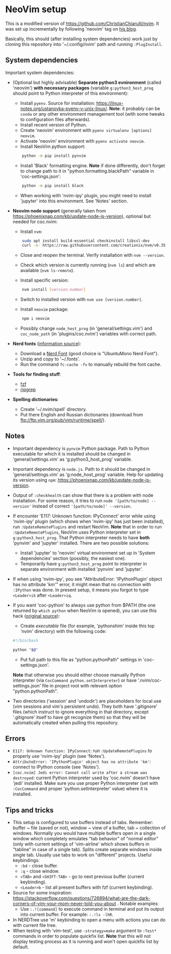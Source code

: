 # NeoVim setup

This is a modified version of https://github.com/ChristianChiarulli/nvim. It was set up incrementally by following 'neovim' tag on [his blog](https://www.chrisatmachine.com/neovim).

Basically, this should (after installing system dependencies) work just by cloning this repository into '~/.config/nvim' path and running `:PlugInstall`.

## System dependencies

Important system dependencies:

- (Optional but highly advisable) **Separate python3 evnironment** (called 'neovim') **with necessary packages** (variable `g:python3_host_prog` should point to Python interpreter of this environment):
    - Install `pyenv`. Source for installation:  https://linux-notes.org/ustanovka-pyenv-v-unix-linux/. **Note**: it probably can be `conda` or any other environment management tool (with some tweaks to configuration files afterwards).
    - Install recent version of Python.
    - Create 'neovim' environment with `pyenv virtualenv [options] neovim`.
    - Activate 'neovim' environment with `pyenv activate neovim`.
    - Install NeoVim python support:

    ```bash
        python -m pip install pynvim
    ```
    - Install 'Black' formatting engine. **Note** if done differently, don't forget to change path to it in "python.formatting.blackPath" variable in 'coc-settings.json':

    ```bash
        python -m pip install black
    ```
    - When working with 'nvim-ipy' plugin, you might need to install 'jupyter' into this environment. See 'Notes' section.

- **Neovim node support** (generally taken from https://phoenixnap.com/kb/update-node-js-version), optional but needed for coc.nvim:

    - Install `nvm`:

    ```bash
        sudo apt install build-essential checkinstall libssl-dev
        curl -o- https://raw.githubusercontent.com/creationix/nvm/v0.35.1/install.sh | bash
    ```

    - Close and reopen the terminal. Verify installation with `nvm --version`.

    - Check which version is currently running (`nvm ls`) and which are available (`nvm ls-remote`).

    - Install specific version:

    ```bash
        nvm install [version.number]
    ```

    - Switch to installed version with `nvm use [version.number]`.

    - Install `neovim` package:

    ```bash
        npm i neovim
    ```

    - Possibly change `node_host_prog` (in 'general/settings.vim') and `coc_node_path` (in 'plugins/coc.nvim') variables with correct path.

- **Nerd fonts** ([information source](https://gist.github.com/matthewjberger/7dd7e079f282f8138a9dc3b045ebefa0)):
    - Download a [Nerd Font](https://www.nerdfonts.com/) (good choice is "UbuntuMono Nerd Font").
    - Unzip and copy to '~/.fonts'.
    - Run the command `fc-cache -fv` to manually rebuild the font cache.

- **Tools for finding stuff**:
    - [fzf](https://github.com/junegunn/fzf#installation)
    - [ripgrep](https://github.com/BurntSushi/ripgrep#installation)

- **Spelling dictionaries**:
    - Create '~/.nvim/spell' directory.
    - Put there English and Russian dictionaries (download from ftp://ftp.vim.org/pub/vim/runtime/spell/).

## Notes

- Important dependency is `pynvim` Python package. Path to Python executable for which it is installed should be changed in 'general/settings.vim' as 'g:python3_host_prog' variable.
- Important dependency is `node.js`. Path to it should be changed in 'general/settings.vim' as 'g:node_host_prog' variable. Help for updating its version using `npm`: https://phoenixnap.com/kb/update-node-js-version.
- Output of `:checkhealth` can show that there is a problem with node installation. For some reason, it tries to run `node '[path/to/node] --version'` instead of correct `'[path/to/node]' --version`.
- If encounter 'E117: Unknown function: IPyConnect' error while using 'nvim-ipy' plugin (which shows when 'nvim-ipy' has just been installed), run `:UpdateRemotePlugins` and restart NeoVim. **Note** that in order to run `:UpdateRemotePlugins`, NeoVim uses Python interpreter set in `g:python3_host_prog`. That Python interpreter needs to have **both** 'pynvim' and 'jupyter' installed. There are two possible solutions:
    - Install 'jupyter' to 'neovim' virtual environment set up in 'System dependencies' section (possibly, the easiest one).
    - Temporarily have `g:python3_host_prog` point to interpreter in separate environment with installed 'pynvim' and 'jupyter'.
- If when using 'nvim-ipy', you see "AttributeError: 'IPythonPlugin' object has no attribute 'km'" error, it might mean that no connection with `:IPython` was done.  In present setup, it means you forgot to type `<Leader>ik` after `<Leader>iq`.
- If you want 'coc-python' to always use python from $PATH (the one returned by `which python` when NeoVim is opened), you can use this hack ([original source](https://www.reddit.com/r/neovim/comments/dyl6xw/need_help_setting_up_cocnvim_for_python_with/f81to9e/)):
    - Create _executable_ file (for example, 'pythonshim' inside this top 'nvim' directory) with the following code:

    ```bash
    #!/bin/bash

    python "$@"
    ```
    - Put full path to this file as "python.pythonPath" settings in 'coc-settings.json'.

    **Note** that otherwise you should either choose manually Python interpreter (via `CocCommand python.setInterpreter`) or have '.nvim/coc-settings.json' file in project root with relevant option "python.pythonPath".
- Two directories ('session' and 'undodir') are placeholders for local use (vim sessions and vim's persistent undo). They both have '.gitignore' files (which instruct to ignore everything in that directory, except '.gitignore' itself to have git recognize them) so that they will be automatically created when pulling this repository.

## Errors

- `E117: Unknown function: IPyConnect`: run `:UpdateRemotePlugins` to properly use 'nvim-ipy' plugin (see 'Notes').
- `AttributeError: 'IPythonPlugin' object has no attribute 'km'`: connect to IPython console (see 'Notes').
- `[coc.nvim] Jedi error: Cannot call write after a stream was destroyed`: current Python interpreter used by 'coc.nvim' doesn't have 'jedi' installed. Make sure you use proper Python interpreter (set with `:CocCommand` and proper 'python.setInterpreter' value) where it is installed.

## Tips and tricks

- This setup is configured to use buffers instead of tabs. Remember: buffer ~ file (saved or not), window ~ view of a buffer, tab ~ collection of windows. Normally you would have multiple buffers open in a single window which completely emulates "tab behavior" of "normal editor" (only with current settings of 'vim-airline' which shows buffers in "tabline" in case of a single tab). Splits create separate windows inside single tab. Usually use tabs to work on "different" projects. Useful keybindings:
    - `:bd` - close buffer.
    - `:q` - close window.
    - `<TAB>` and `<SHIFT-TAB>` - go to next previous buffer (current keybinding).
    - `<Leader>b` - list all present buffers with fzf (current keybinding).
- Source for some inspiration: https://stackoverflow.com/questions/726894/what-are-the-dark-corners-of-vim-your-mom-never-told-you-about . Notable examples:
    - Use `:.![command]` to execute command in terminal and put its output into current buffer. For example: `:.!ls -lhR`.
- In NERDTree use 'm' keybinding to open a menu with actions you can do with current file tree.
- When testing with 'vim-test', use `-strategy=make` argument to `:Test*` commands in order to populate quickfix list. **Note** that this will not display testing process as it is running and won't open quickfix list by default.
